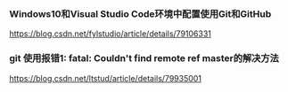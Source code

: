 ### Windows10和Visual Studio Code环境中配置使用Git和GitHub
https://blog.csdn.net/fylstudio/article/details/79106331

### git 使用报错1: fatal: Couldn't find remote ref master的解决方法
https://blog.csdn.net/ltstud/article/details/79935001


